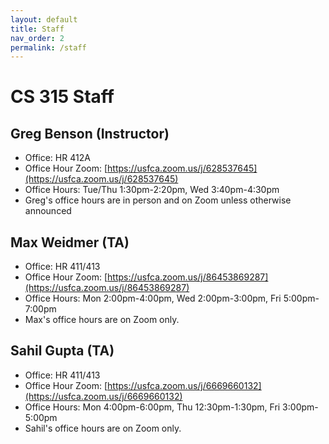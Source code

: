 ```yaml
---
layout: default
title: Staff
nav_order: 2
permalink: /staff
---
```


# CS 315 Staff

## Greg Benson (Instructor)
- Office: HR 412A
- Office Hour Zoom: [https://usfca.zoom.us/j/628537645](https://usfca.zoom.us/j/628537645)
- Office Hours: Tue/Thu 1:30pm-2:20pm, Wed 3:40pm-4:30pm
- Greg's office hours are in person and on Zoom unless otherwise announced

## Max Weidmer (TA)
- Office: HR 411/413
- Office Hour Zoom: [https://usfca.zoom.us/j/86453869287](https://usfca.zoom.us/j/86453869287)
- Office Hours: Mon 2:00pm-4:00pm, Wed 2:00pm-3:00pm, Fri 5:00pm-7:00pm
- Max's office hours are on Zoom only.

## Sahil Gupta (TA)
- Office: HR 411/413
- Office Hour Zoom: [https://usfca.zoom.us/j/6669660132](https://usfca.zoom.us/j/6669660132)
- Office Hours: Mon 4:00pm-6:00pm, Thu 12:30pm-1:30pm, Fri 3:00pm-5:00pm
- Sahil's office hours are on Zoom only.
